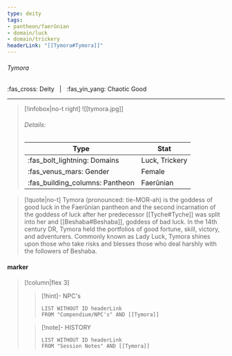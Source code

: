 ```yaml
---
type: deity
tags:
- pantheon/faerûnian
- domain/luck
- domain/trickery
headerLink: "[[Tymora#Tymora]]"
---
```


###### Tymora
<span class="sub2">:fas_cross: Deity &nbsp; | &nbsp; :fas_yin_yang: Chaotic Good</span>
___

> [!infobox|no-t right]
> ![[tymora.jpg]]
> ###### Details:
> | Type | Stat |
> | ---- | ---- |
> | :fas_bolt_lightning: Domains | Luck, Trickery |
> | :fas_venus_mars: Gender | Female |
> | :fas_building_columns: Pantheon | Faerûnian |

> [!quote|no-t]
>Tymora (pronounced: tie-MOR-ah) is the goddess of good luck in the Faerûnian pantheon and the second incarnation of the goddess of luck after her predecessor [[Tyche#Tyche]] was split into her and [[Beshaba#Beshaba]], goddess of bad luck. In the 14th century DR, Tymora held the portfolios of good fortune, skill, victory, and adventurers. Commonly known as Lady Luck, Tymora shines upon those who take risks and blesses those who deal harshly with the followers of Beshaba.

#### marker
> [!column|flex 3]
>> [!hint]-  NPC's
>>```dataview
>>LIST WITHOUT ID headerLink
>>FROM "Compendium/NPC's" AND [[Tymora]] 
>
>>[!note]- HISTORY
>>```dataview
>>LIST WITHOUT ID headerLink
>>FROM "Session Notes" AND [[Tymora]]